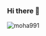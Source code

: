 ### Hi there 👋
<p align="left">
    <img src="https://komarev.com/ghpvc/?username=lyandriy&label=Profile%20views&color=0e75b6&style=flat" alt="moha991" />
</p>

<!--
**lyandriy/lyandriy** is a ✨ _special_ ✨ repository because its `README.md` (this file) appears on your GitHub profile.

Here are some ideas to get you started:

- 🔭 I’m currently working on ...
- 🌱 I’m currently learning ...
- 👯 I’m looking to collaborate on ...
- 🤔 I’m looking for help with ...
- 💬 Ask me about ...
- 📫 How to reach me: ...
- 😄 Pronouns: ...
- ⚡ Fun fact: ...
-->
